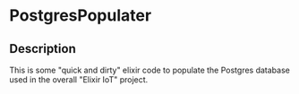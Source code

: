 # PostgresPopulater

## Description

This is some "quick and dirty" elixir code to populate the Postgres database used in the overall "Elixir IoT" project.

